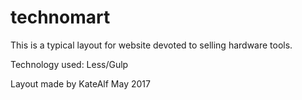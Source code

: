 # technomart
This is a typical layout for website devoted to selling hardware tools.

Technology used:
Less/Gulp

Layout made by KateAlf
May 2017
